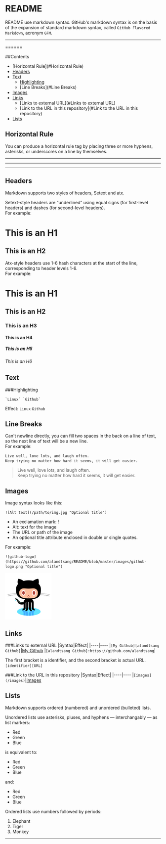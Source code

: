 README
======
README use markdown syntax. GitHub's markdown syntax is on the basis of the
expansion of standard markdown syntax, called `GitHub Flavored Markdown`, acronym
`GFM`.

****

======


##Contents
* [Horizontal Rule](#Horizontal Rule)
* [Headers](#Headers)
* [Text](#Text)
	* [Highlighting](#Highlighting)
	* [Line Breaks](#Line Breaks)
* [Images](#Images)
* [Links](#Links)
	* [Links to external URL](#Links to external URL)
	* [Link to the URL in this repository](#Link to the URL in this repository)
* [Lists](#Lists)


Horizontal Rule
--------
You can produce a horizontal rule tag by placing three or more hyphens, asterisks, or underscores on a line by themselves. 
***
---
___


Headers
--------
Markdown supports two styles of headers, Setext and atx.

Setext-style headers are “underlined” using equal signs (for first-level headers) and dashes (for second-level headers).  
For example:

This is an H1
=============
This is an H2
-------------

Atx-style headers use 1-6 hash characters at the start of the line, corresponding to header levels 1-6.  
For example:

# This is an H1
## This is an H2
### This is an H3
#### This is an H4
##### This is an H5
###### This is an H6


Text
--------
###Highlighting
```
`Linux` `Github`
```
Effect: `Linux` `Github`


Line Breaks
--------
Can't newline directly, you can fill two spaces in the back on a line of text, so the next line of text will be a new line.  
For example:
```
Live well, love lots, and laugh often.  
Keep trying no matter how hard it seems, it will get easier.
```
>Live well, love lots, and laugh often.  
Keep trying no matter how hard it seems, it will get easier.


Images
------
Image syntax looks like this:  
```
![Alt text](/path/to/img.jpg "Optional title")
```
- An exclamation mark: !
- Alt: text for the image
- The URL or path of the image
- An optional title attribute enclosed in double or single quotes.

For example:
```
![github-logo](https://github.com/alandtsang/README/blob/master/images/github-logo.png "Optional title")
```
![github-logo](https://github.com/alandtsang/README/blob/master/images/github-logo.png "Optional title")


Links
--------
###Links to external URL
|Syntax|Effect|
|----|----
|`[My Github][alandtsang Github]`|[My Github][alandtsang Github]
|`[alandtsang Github]:https://github.com/alandtsang`|

The first bracket is a identifier, and the second bracket is actual URL. `[identifier][URL]`

###Link to the URL in this repository
|Syntax|Effect|
|----|----
|`[images](/images)`|[images](/images)


Lists
--------
Markdown supports ordered (numbered) and unordered (bulleted) lists.

Unordered lists use asterisks, pluses, and hyphens — interchangably — as list
markers:

* Red
* Green
* Blue

is equivalent to:

+ Red
+ Green
+ Blue

and:

- Red
- Green
- Blue

Ordered lists use numbers followed by periods:

1. Elephant
2. Tiger
3. Monkey

------------------------------------
[alandtsang Github]:https://github.com/alandtsang "Aland's Github"
